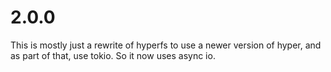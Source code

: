 # 2.0.0

This is mostly just a rewrite of hyperfs to use a newer version of hyper, and as part of that, use tokio. So it now uses async io.
